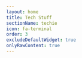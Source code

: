 ```yaml
---
layout: home
title: Tech Stuff
sectionName: techie
icon: fa-terminal
order: 3
excludeDefaultWidget: true
onlyRawContent: true
---
```


<script type="text/javascript">

    var npsConfig = { 
        styling: { 
            backgroundHoverColour: '#7A3B6E', 
            foregroundHoverColour: 'white', 
            backgroundColour: '#A35789',
            foregroundColour: 'white', 
            top: '20px', 
            right: '20px'
        },
        settings: {
            introductionStatement: 'Thank you for using this service. We would appreciate your feedback by answering this question.',
            mainQuestion: 'How likely would you be to recommend this service to others?',
            answerRanges: [
                {
                start: 1,
                end: 4,
                question: 'What can we do to improve?'
                },
                {
                start: 5,
                end: 8,
                question: 'Is there anything we can do to improve?'
                },
                {
                start: 9,
                end: 10,
                question: 'Is there anything you particularly like?'
                }
            ],
            timeOutOnAnswer: 180,
            widgetName: 'techie-widget'
        }
    };

    initialzeCodeRedNpsWidget(npsConfig);

</script>
